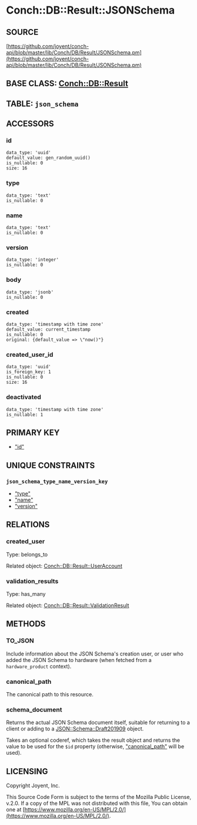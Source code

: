 # Conch::DB::Result::JSONSchema

## SOURCE

[https://github.com/joyent/conch-api/blob/master/lib/Conch/DB/Result/JSONSchema.pm](https://github.com/joyent/conch-api/blob/master/lib/Conch/DB/Result/JSONSchema.pm)

## BASE CLASS: [Conch::DB::Result](../modules/Conch%3A%3ADB%3A%3AResult)

## TABLE: `json_schema`

## ACCESSORS

### id

```
data_type: 'uuid'
default_value: gen_random_uuid()
is_nullable: 0
size: 16
```

### type

```
data_type: 'text'
is_nullable: 0
```

### name

```
data_type: 'text'
is_nullable: 0
```

### version

```
data_type: 'integer'
is_nullable: 0
```

### body

```
data_type: 'jsonb'
is_nullable: 0
```

### created

```
data_type: 'timestamp with time zone'
default_value: current_timestamp
is_nullable: 0
original: {default_value => \"now()"}
```

### created\_user\_id

```
data_type: 'uuid'
is_foreign_key: 1
is_nullable: 0
size: 16
```

### deactivated

```
data_type: 'timestamp with time zone'
is_nullable: 1
```

## PRIMARY KEY

- ["id"](#id)

## UNIQUE CONSTRAINTS

### `json_schema_type_name_version_key`

- ["type"](#type)
- ["name"](#name)
- ["version"](#version)

## RELATIONS

### created\_user

Type: belongs\_to

Related object: [Conch::DB::Result::UserAccount](../modules/Conch%3A%3ADB%3A%3AResult%3A%3AUserAccount)

### validation\_results

Type: has\_many

Related object: [Conch::DB::Result::ValidationResult](../modules/Conch%3A%3ADB%3A%3AResult%3A%3AValidationResult)

## METHODS

### TO\_JSON

Include information about the JSON Schema's creation user, or user who added the JSON Schema to
hardware (when fetched from a `hardware_product` context).

### canonical\_path

The canonical path to this resource.

### schema\_document

Returns the actual JSON Schema document itself, suitable for returning to a client or adding to
a [JSON::Schema::Draft201909](https://metacpan.org/pod/JSON%3A%3ASchema%3A%3ADraft201909) object.

Takes an optional coderef, which takes the result object and returns the value to be used for
the `$id` property (otherwise, ["canonical\_path"](#canonical_path) will be used).

## LICENSING

Copyright Joyent, Inc.

This Source Code Form is subject to the terms of the Mozilla Public License,
v.2.0. If a copy of the MPL was not distributed with this file, You can obtain
one at [https://www.mozilla.org/en-US/MPL/2.0/](https://www.mozilla.org/en-US/MPL/2.0/).
